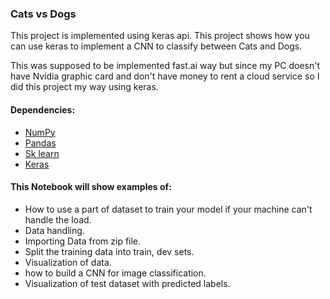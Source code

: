 ### Cats vs Dogs
This project is implemented using keras api. This project shows how you can use keras to implement a CNN to classify between Cats and Dogs. 

This was supposed to be implemented fast.ai way but since my PC doesn't have Nvidia graphic card and don't have money to rent a cloud service so I did this project my way using keras.

#### Dependencies:
* [NumPy](http://www.numpy.org/)
* [Pandas](http://pandas.pydata.org/)
* [Sk learn](https://scikit-learn.org/)
* [Keras](https://keras.io/)

#### This Notebook will show examples of:

*	How to use a part of dataset to train your model if your machine can't handle the load.
*	Data handling.
*   Importing Data from zip file.
*	Split the training data into train, dev sets.
*	Visualization of data.
*	how to build a CNN for image classification.
*	Visualization of test dataset with predicted labels.
